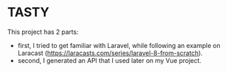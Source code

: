 # TASTY

This project has 2 parts:

- first, I tried to get familiar with Laravel, while following an example on Laracast (https://laracasts.com/series/laravel-8-from-scratch).
- second, I generated an API that I used later on my Vue project.

